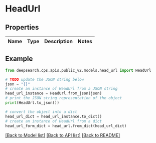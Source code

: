 # HeadUrl


## Properties

Name | Type | Description | Notes
------------ | ------------- | ------------- | -------------

## Example

```python
from deepsearch.cps.apis.public_v2.models.head_url import HeadUrl

# TODO update the JSON string below
json = "{}"
# create an instance of HeadUrl from a JSON string
head_url_instance = HeadUrl.from_json(json)
# print the JSON string representation of the object
print(HeadUrl.to_json())

# convert the object into a dict
head_url_dict = head_url_instance.to_dict()
# create an instance of HeadUrl from a dict
head_url_form_dict = head_url.from_dict(head_url_dict)
```
[[Back to Model list]](../README.md#documentation-for-models) [[Back to API list]](../README.md#documentation-for-api-endpoints) [[Back to README]](../README.md)


